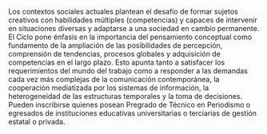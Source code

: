 ﻿Los contextos sociales actuales plantean el desafío de formar sujetos creativos con habilidades múltiples (competencias) y capaces de intervenir en situaciones diversas y adaptarse a una sociedad en cambio permanente.
El Ciclo pone énfasis en la importancia del pensamiento conceptual como fundamento de la ampliación de las posibilidades de percepción, comprensión de tendencias, procesos globales y adquisición de competencias en el largo plazo. Esto apunta tanto a satisfacer los requerimientos del mundo del trabajo como a responder a las demandas cada vez más complejas de la comunicación contemporánea, la cooperación mediatizada por los sistemas de información, la heterogeneidad de las estructuras temporales y la toma de decisiones. Pueden inscribirse quienes posean Pregrado de Técnico en Periodismo o egresados de instituciones educativas universitarias o terciarias de gestión estatal o privada.
